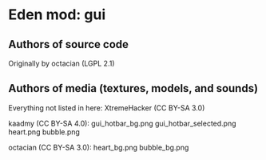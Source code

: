 Eden mod: gui
================

Authors of source code
----------------------
Originally by octacian (LGPL 2.1)

Authors of media (textures, models, and sounds)
-----------------------------------------------
Everything not listed in here:
XtremeHacker (CC BY-SA 3.0)

kaadmy (CC BY-SA 4.0):
  gui_hotbar_bg.png
  gui_hotbar_selected.png
  heart.png
  bubble.png

octacian (CC BY-SA 3.0):
  heart_bg.png
  bubble_bg.png
